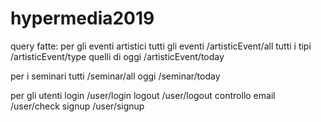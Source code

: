 # hypermedia2019
query fatte:
per gli eventi artistici
  tutti gli eventi    /artisticEvent/all
  tutti i tipi        /artisticEvent/type
  quelli di oggi      /artisticEvent/today

per i seminari
  tutti               /seminar/all
  oggi                /seminar/today

per gli utenti
  login               /user/login
  logout              /user/logout
  controllo email     /user/check
  signup              /user/signup
